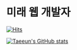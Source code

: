 # 미래 웹 개발자

[![Hits](https://hits.seeyoufarm.com/api/count/incr/badge.svg?url=https%3A%2F%2Fgithub.com%2Ftaeeun2%2Ftaeeun2.git&count_bg=%2379C83D&title_bg=%23555555&icon=&icon_color=%23E7E7E7&title=hits&edge_flat=false)](https://hits.seeyoufarm.com)

[![Taeeun's GitHub stats](https://github-readme-stats.vercel.app/api?username=taeeun2)](https://github.com/anuraghazra/github-readme-stats)
